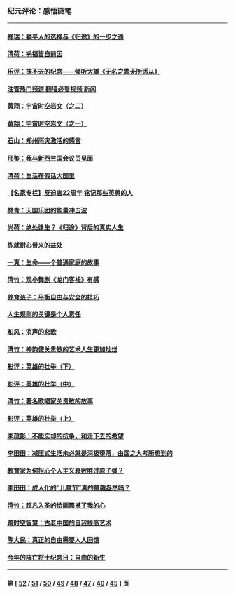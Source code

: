 ### 纪元评论：感悟随笔
---
#### [祥瑞：躺平人的选择与《归途》的一步之遥](../../pages/nsc1035/n13213201.md?09180330) 
#### [清荷：祸福皆自前因](../../pages/nsc1035/n13213177.md?09180330) 
#### [乐评：抹不去的纪念——倾听大雄《无名之辈无所适从》](../../pages/nsc1035/n13163359.md?09180330) 
#### [油管热门频道 翻墙必看视频 新闻](ok?09180330)
#### [黄翔：宇宙时空岩文（之二）](../../pages/nsc1035/n13141116.md?09180330) 
#### [黄翔：宇宙时空岩文（之一）](../../pages/nsc1035/n13140355.md?09180330) 
#### [石山：郑州雨灾激活的感言](../../pages/nsc1035/n13135372.md?09180330) 
#### [邢鉴：我与新西兰国会议员见面](../../pages/nsc1035/n13111626.md?09180330) 
#### [清荷：生活在假话大国里](../../pages/nsc1035/n13103916.md?09180330) 
#### [【名家专栏】反迫害22周年 铭记那些英勇的人](../../pages/nsc1035/n13102771.md?09180330) 
#### [林青：天国乐团的能量冲击波](../../pages/nsc1035/n13099634.md?09180330) 
#### [尚荷：绝处逢生？《归途》背后的真实人生](../../pages/nsc1035/n13099470.md?09180330) 
#### [练就耐心带来的益处](../../pages/nsc1035/n13081876.md?09180330) 
#### [一真：生命——个普通家庭的故事](../../pages/nsc1035/n13075782.md?09180330) 
#### [清竹：观小舞剧《龙门客栈》有感](../../pages/nsc1035/n13069850.md?09180330) 
#### [养育孩子：平衡自由与安全的技巧](../../pages/nsc1035/n13054510.md?09180330) 
#### [人生规则的关键是个人责任](../../pages/nsc1035/n13053252.md?09180330) 
#### [和风：消声的悲歌](../../pages/nsc1035/n13051994.md?09180330) 
#### [清竹：神韵使关贵敏的艺术人生更加灿烂](../../pages/nsc1035/n13038731.md?09180330) 
#### [影评：英雄的壮举（下）](../../pages/nsc1035/n13027438.md?09180330) 
#### [影评：英雄的壮举（中）](../../pages/nsc1035/n13027244.md?09180330) 
#### [清竹：著名歌唱家关贵敏的故事](../../pages/nsc1035/n13025435.md?09180330) 
#### [影评：英雄的壮举（上）](../../pages/nsc1035/n13024688.md?09180330) 
#### [李疏影：不能忘却的抗争，和走下去的希望](../../pages/nsc1035/n13022097.md?09180330) 
#### [李田田：减压式生活未必就是消极堕落，由国之大考所想到的](../../pages/nsc1035/n13017621.md?09180330) 
#### [教育家为何担心个人主义衰败胜过原子弹？](../../pages/nsc1035/n13002969.md?09180330) 
#### [李田田：成人化的“儿童节”真的童趣盎然吗？](../../pages/nsc1035/n13000386.md?09180330) 
#### [清竹：超凡入圣的绘画震撼了我的心](../../pages/nsc1035/n12993985.md?09180330) 
#### [跨时空智慧：古老中国的自我提高艺术](../../pages/nsc1035/n12988506.md?09180330) 
#### [陈大民：真正的自由需要人人回馈](../../pages/nsc1035/n12990148.md?09180330) 
#### [今年的阵亡将士纪念日：自由的新生](../../pages/nsc1035/n12989540.md?09180330) 

---
#### 第 [ [52](./52.md?09180330) / [51](./51.md?09180330) / [50](./50.md?09180330) / [49](./49.md?09180330) / [48](./48.md?09180330) / [47](./47.md?09180330) / [46](./46.md?09180330) / [45](./45.md?09180330) ] 页
